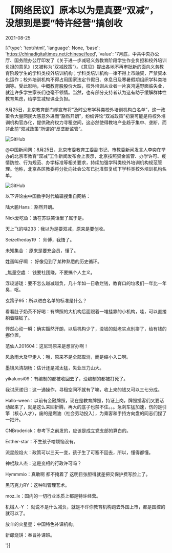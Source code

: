 # 【网络民议】原本以为是真要“双减”，没想到是要”特许经营“搞创收

2021-08-25

[{'type': 'text/html', 'language': None, 'base': 'https://chinadigitaltimes.net/chinese/feed', 'value': '7月底，中共中央办公厅、国务院办公厅印发了《关于进一步减轻义务教育阶段学生作业负担和校外培训负担的意见》（又被称为“双减政策”）。《意见》提出各地不再审批新的面向义务教育阶段学生的学科类校外培训机构；学科类培训机构一律不得上市融资，严禁资本化运作；校外培训机构不得占用国家法定节假日、休息日及寒暑假期组织学科类培训等。受此影响，中概教育股股价大跌，校外培训从业者一片哀鸿遍野面临失业，就连许多学生家长们也毫不领情。当然，也有部分支持者认为这有助于缓解群体性教育焦虑，给学生减轻课业负担。

8月25日，北京教育部门却宣布将“及时公布学科类校外培训机构白名单”，这一政策令大量网民大感意外进而“豁然开朗”，纷纷评论“双减政策”初衷可能是将校外培训机构官办化，提供政府权力寻租空间，这必然使得教培产业趋于集中、垄断，而非此前“双减政策”所谓的“反垄断监管”。

![GitHub](https://chinadigitaltimes.net/chinese/files/2021/08/image-1629885620354.png)



@中国新闻网：8月25日，北京市委教育工委副书记、市教委新闻发言人李奕在举办的北京市教育“双减”工作新闻发布会上表示，北京按照资金监管、办学许可、疫情防控、行为规范、办学标准等相关要求，持续加强学科类校外培训机构规范管理。他称，北京各区教委将分批向社会公布已批准恢复线下学科类校外培训机构名单。



![GitHub](https://chinadigitaltimes.net/chinese/files/2021/08/image-1629876469848.png)

以下评论由中国数字时代编辑搜集自网络：



陆大鹏Hans：豁然开朗。

Nick爱吃鱼：活在苏联笑话里了属于是。

天上飞的啥233：我以为是要双减，原来是要创收。

Seizetheday19 ： 师傅，我悟了。

未知集合 ：原来是要充会员，懂了。

姓蛋叫仔啊 ： 好像见到了某种熟悉的历史循环。

_無量空處 ： 钱要社团赚，不要搞个人主义。

浮珓游珑：要不怎么越减越负，几十年如一日收烂钱，教育口的垃圾们一年比一年臭，呕。

玄策子95：所以进白名单的标准是什么？

看看肚子奶茶不好喝：有牌照的大机构后面跟着一堆挂靠的小机构，哇，可以直接躺着赚钱了。

怦然心动一瞬：确实豁然开朗，以后机构少了，没钱的就老实点别拼了，给有钱的挪位置。

范仙人201604：这尼玛原来是想官办啊！

风急雨大及早走人：哦，原来不是全部取消，而是缩小入口啊。

墨镜风清胡杨：估计还是减太猛，失业压力山大。

yikaluosi09：有编制的都被收回去了，没编制的都被打死了。

我讨厌递归：这一通操作，寻租空间不就有了嘛，收上来的钱又可以三七分成。

Hallo-ween：以前有金融牌照，现在是教育牌照，持证上岗，牌照掮客们又要活动起来了，就是这么来回折腾，再大的底子也禁不住。。。急刹车猛加速，伤的是引擎（核心人才），废的是燃油（社会劳动投入），为乘客和手持方向盘的同志们捏了一把汗。

CNBroderick：参考下之前发的，应该是成立党支部的算白的。

Esther-star：不生孩子啥烦恼没有。

流星般焰火：政策可以三天一变，孩子生了可塞不回去，所以，懂得都懂。

神棍敌人杰：这是变相的行政许可吗？

Hymmmio：真敢啊 都不掩着了 这明目张胆得就差把交保护费写脸上了。

黑巧克力RY：这种叫管理艺术。

moz_lx：国内的一切行业本质上都是特许经营。

机械人-Y ： 就说不是什么减负，就是不许你教育机构跑去外国上市，都是国控的就可以了。

放羊的火星星：中国特色补课机构。

新郎烧饼：奉旨补课班。

'}]